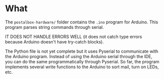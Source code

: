 # What

The `postalbox-hardware/` folder contains the `.ino` program for Arduino. This program parses string commands through serial.

IT DOES NOT HANDLE ERRORS WELL (it does not catch type errors because Arduino doesn't have try-catch blocks).

The Python file is not yet complete but it uses Pyserial to communicate with the Arduino program. Instead of using the Arduino serial through the IDE, you can do the same programmatically through Pyserial. So far, the program implements several write functions to the Arduino to sort mail, turn on LEDs, etc.
